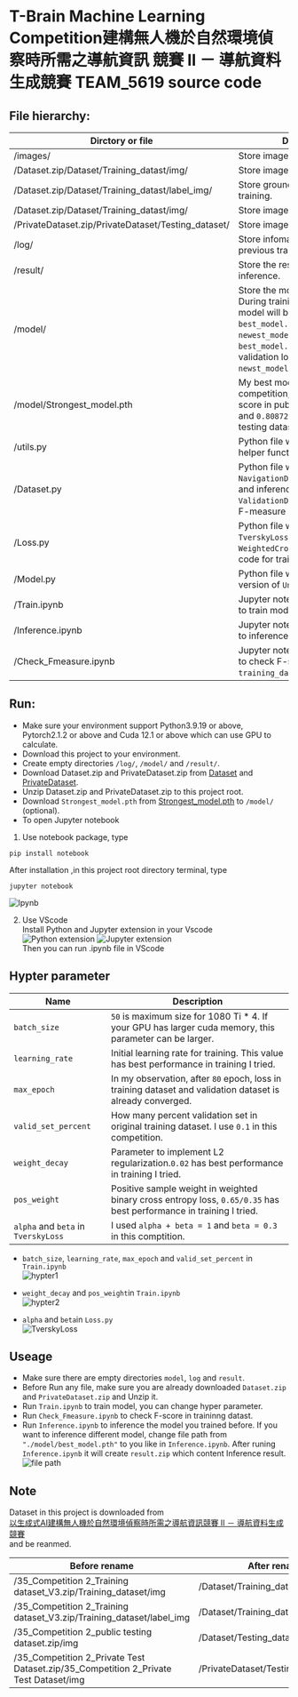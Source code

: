 # T-Brain Machine Learning Competition建構無人機於自然環境偵察時所需之導航資訊 競賽 II － 導航資料生成競賽 TEAM_5619 source code

## File hierarchy:

|Dirctory or file|Description|
|  ----  | ----  |
|/images/|Store image for `README.md`|
|/Dataset.zip/Dataset/Training_datast/img/|Store images for training.|
|/Dataset.zip/Dataset/Training_datast/label_img/|Store ground truth images for training.|
|/Dataset.zip/Dataset/Training_datast/img/|Store images for public testing.|
|/PrivateDataset.zip/PrivateDataset/Testing_dataset/|Store images for private testing.|
|/log/|Store infomation throuth previous training.|
|/result/|Store the result of last time inference.|
|/model/|Store the models of last training. During training there are two model will be saved, call ```best_model.pth``` and ```newest_model.pth```, ```best_model.pth``` is lowest validation loss model, ```newst_model.pth``` is newst model.|
|/model/Strongest_model.pth|My best model in this competition, which got ```0.808814``` score in public testing dataset and ```0.808727``` score in private testing dataset.|
|/utils.py|Python file which store every helper function in this project.|
|/Dataset.py|Python file wihich store ```NavigationDataset``` for training and inferencing,  ```ValidationDataset``` for checking F-measure score.|
|/Loss.py|Python file which store ```TverskyLoss``` and ```WeightedCrossEntropyLoss```source code for training.|
|/Model.py|Python file which store my version of ```Unet``` class for training.|
|/Train.ipynb|Jupyter notebook source code to train model.|
|/Inference.ipynb|Jupyter notebook source code to inference model after training.|
|/Check_Fmeasure.ipynb|Jupyter notebook source code to check F-score in ```training_dataset``` after training.|

## Run:
* Make sure your environment support Python3.9.19 or above, Pytorch2.1.2 or above and Cuda 12.1 or above which can use GPU to calculate.
* Download this project to your environment.
* Create empty directories `/log/`, `/model/` and `/result/`.
* Download Dataset.zip and PrivateDataset.zip from [Dataset](https://drive.google.com/file/d/1UoapNsosdGx4X2nO9FrdaqElFoc8BnC0/view?usp=sharing) and [PrivateDataset](https://drive.google.com/file/d/1lNh7ewL8dOc_2gOlL6azcWLePfHlmxME/view?usp=sharing).
* Unzip Dataset.zip and PrivateDataset.zip to this project root.
* Download `Strongest_model.pth` from [Strongest_model.pth](https://drive.google.com/file/d/1kPrNtFWuDS1bq-hxK6VCbTn6Egh47R_F/view?usp=sharing) to `/model/` (optional).
* To open Jupyter notebook
1. Use notebook package, type 
```
pip install notebook
```
After installation ,in this project root directory terminal, type
```
jupyter notebook
```
![Ipynb](./images/jupyter.jpg)

2. Use VScode  
Install Python and Jupyter extension in your Vscode  
![Python extension](./images/Python.jpg)
![Jupyter extension](./images/Juypter_extension.jpg)  
Then you can run .ipynb file in VScode

## Hypter parameter

|Name|Description|
|  ---- |---- |
|```batch_size```|`50` is maximum size for 1080 Ti * 4. If your GPU has larger cuda memory, this parameter can be larger.|
|```learning_rate```|Initial learning rate for training. This value has best performance in training I tried.|
|```max_epoch```|In my observation, after `80` epoch, loss in training dataset and validation dataset is already converged.|
|```valid_set_percent```|How many percent validation set in original training dataset. I use `0.1` in this competition.|
|```weight_decay```|Parameter to implement L2 regularization.`0.02` has best performance in training I tried. |
|```pos_weight```|Positive sample weight in weighted binary cross entropy loss, `0.65/0.35` has best performance in training I tried.|
|```alpha``` and ```beta``` in ```TverskyLoss```|I used ```alpha + beta = 1``` and ```beta = 0.3``` in this comptition.|

* ```batch_size```, ```learning_rate```, ```max_epoch``` and ```valid_set_percent```  in ```Train.ipynb```  
![hypter1](./images/main_hyper_parameter.png)

* ```weight_decay``` and  ```pos_weight```in ```Train.ipynb```  
![hypter2](./images/weight_decay_and_pos_weight.png)

* ```alpha``` and  ```beta```in ```Loss.py```  
![TverskyLoss](./images/alpha_and_beta_in_TverskyLoss.png)

## Useage
* Make sure there are empty directories `model`, `log` and `result`.
* Before Run any file, make sure you are already downloaded `Dataset.zip` and `PrivateDataset.zip` and Unzip it.
* Run `Train.ipynb` to train model, you can change hyper parameter.
* Run `Check_Fmeasure.ipynb` to check F-score in traininng datast.
* Run `Inference.ipynb` to inference the model you trained before.
If you want to inference different model, change file path from ```"./model/best_model.pth"``` to you like in `Inference.ipynb`. After runing `Inference.ipynb` it will create `result.zip` which content Inference result.  
![file path](./images/model_path.png)

## Note
Dataset in this project is downloaded from  
[以生成式AI建構無人機於自然環境偵察時所需之導航資訊競賽 II － 導航資料生成競賽](https://tbrain.trendmicro.com.tw/Competitions/Details/35)  
and be reanmed.

|Before rename|After rename|
|----|----|
|/35_Competition 2_Training dataset_V3.zip/Training_dataset/img|/Dataset/Training_datast/img/|
|/35_Competition 2_Training dataset_V3.zip/Training_dataset/label_img|/Dataset/Training_datast/label_img/|
|/35_Competition 2_public testing dataset.zip/img|/Dataset/Testing_datast/label_img/|
|/35_Competition 2_Private Test Dataset.zip/35_Competition 2_Private Test Dataset/img|/PrivateDataset/Testing_dataset/img/|

